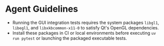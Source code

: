 # Agent Guidelines

- Running the GUI integration tests requires the system packages `libgl1`, `libegl1`, and `libxkbcommon-x11-0` to satisfy Qt's OpenGL dependencies.
- Install these packages in CI or local environments before executing `uv run pytest` or launching the packaged executable tests.

